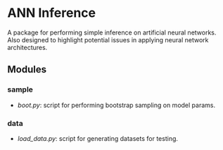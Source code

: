 # ANN Inference

A package for performing simple inference on artificial neural networks. Also 
designed to highlight potential issues in applying neural network architectures.


## Modules

### sample

 * *boot.py*: script for performing bootstrap sampling on model params.  
 
 
### data

* *load_data.py*: script for generating datasets for testing.